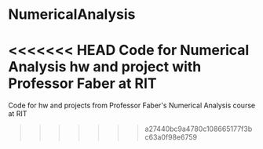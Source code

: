 NumericalAnalysis
=================

<<<<<<< HEAD
Code for Numerical Analysis hw and project with Professor Faber at RIT
=======
Code for hw and projects from Professor Faber's Numerical Analysis course at RIT
>>>>>>> a27440bc9a4780c108665177f3bc63a0f98e6759
